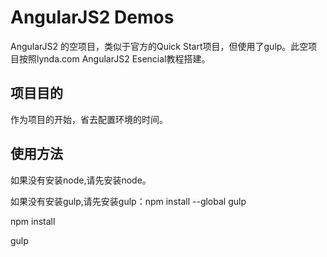 # AngularJS2 Demos
AngularJS2 的空项目，类似于官方的Quick Start项目，但使用了gulp。此空项目按照lynda.com AngularJS2 Esencial教程搭建。

## 项目目的
作为项目的开始，省去配置环境的时间。

## 使用方法
如果没有安装node,请先安装node。

如果没有安装gulp,请先安装gulp：npm install --global gulp

npm install

gulp

